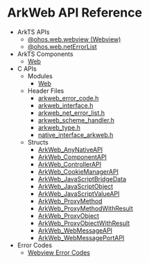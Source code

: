 # ArkWeb API Reference

- ArkTS APIs
  - [@ohos.web.webview (Webview)](js-apis-webview.md)
  - [@ohos.web.netErrorList](js-apis-netErrorList.md)
- ArkTS Components
  - [Web](ts-basic-components-web.md)
- C APIs
  - Modules
    - [Web](_web.md)
  - Header Files
    - [arkweb_error_code.h](arkweb__error__code_8h.md)
    - [arkweb_interface.h](arkweb__interface_8h.md)
    - [arkweb_net_error_list.h](arkweb__net__error__list_8h.md)
    - [arkweb_scheme_handler.h](arkweb__scheme__handler_8h.md)
    - [arkweb_type.h](arkweb__type_8h.md)
    - [native_interface_arkweb.h](native__interface__arkweb_8h.md)
  - Structs
    - [ArkWeb_AnyNativeAPI](_ark_web___any_native_a_p_i.md)
    - [ArkWeb_ComponentAPI](_ark_web___component_a_p_i.md)
    - [ArkWeb_ControllerAPI](_ark_web___controller_a_p_i.md)
    - [ArkWeb_CookieManagerAPI](_ark_web___cookie_manager_a_p_i.md)
    - [ArkWeb_JavaScriptBridgeData](_ark_web___java_script_bridge_data.md)
    - [ArkWeb_JavaScriptObject](_ark_web___java_script_object.md)
    - [ArkWeb_JavaScriptValueAPI](_ark_web___java_script_value_a_p_i.md)
    - [ArkWeb_ProxyMethod](_ark_web___proxy_method.md)
    - [ArkWeb_ProxyMethodWithResult](_ark_web___proxy_method_with_result.md)
    - [ArkWeb_ProxyObject](_ark_web___proxy_object.md)
    - [ArkWeb_ProxyObjectWithResult](_ark_web___proxy_object_with_result.md)
    - [ArkWeb_WebMessageAPI](_ark_web___web_message_a_p_i.md)
    - [ArkWeb_WebMessagePortAPI](_ark_web___web_message_port_a_p_i.md)
- Error Codes
  - [Webview Error Codes](errorcode-webview.md)
